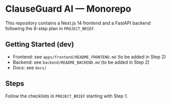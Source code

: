 # ClauseGuard AI — Monorepo

This repository contains a Next.js 14 frontend and a FastAPI backend following the 8-step plan in `PROJECT_BRIEF`.

## Getting Started (dev)
- Frontend: see `apps/frontend/README_FRONTEND.md` (to be added in Step 2)
- Backend: see `backend/README_BACKEND.md` (to be added in Step 2)
- Docs: see `docs/`

## Steps
Follow the checklists in `PROJECT_BRIEF` starting with Step 1.
